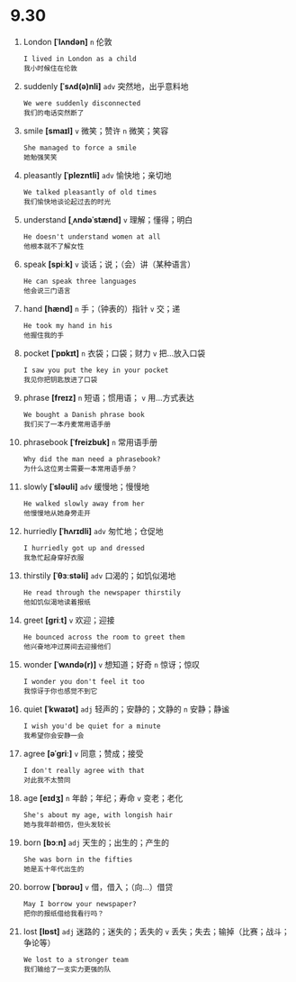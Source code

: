 # 9.30

1. London **[ˈlʌndən]** `n` 伦敦

   ```
   I lived in London as a child
   我小时候住在伦敦
   ```

2. suddenly **[ˈsʌd(ə)nli]** `adv` 突然地，出乎意料地

   ```
   We were suddenly disconnected
   我们的电话突然断了
   ```

3. smile **[smaɪl]** `v` 微笑；赞许 `n` 微笑；笑容

   ```
   She managed to force a smile
   她勉强笑笑
   ```

4. pleasantly **[ˈplezntli]** `adv` 愉快地；亲切地

   ```
   We talked pleasantly of old times
   我们愉快地谈论起过去的时光
   ```

5. understand **[ˌʌndəˈstænd]** `v` 理解；懂得；明白

   ```
   He doesn't understand women at all
   他根本就不了解女性
   ```

6. speak **[spiːk]** `v` 谈话；说；（会）讲（某种语言）

   ```
   He can speak three languages
   他会说三门语言
   ```

7. hand **[hænd]** `n` 手；（钟表的）指针 `v` 交；递

   ```
   He took my hand in his
   他握住我的手
   ```

8. pocket **[ˈpɒkɪt]** `n` 衣袋；口袋；财力 `v` 把...放入口袋

   ```
   I saw you put the key in your pocket
   我见你把钥匙放进了口袋
   ```

9. phrase **[freɪz]** `n` 短语；惯用语； `v` 用...方式表达

   ```
   We bought a Danish phrase book
   我们买了一本丹麦常用语手册
   ```

10. phrasebook **[ˈfreizbuk]** `n` 常用语手册

    ```
    Why did the man need a phrasebook?
    为什么这位男士需要一本常用语手册？
    ```

11. slowly **[ˈsləʊli]** `adv` 缓慢地；慢慢地

    ```
    He walked slowly away from her
    他慢慢地从她身旁走开
    ```

12. hurriedly **[ˈhʌrɪdli]** `adv` 匆忙地；仓促地

    ```
    I hurriedly got up and dressed
    我急忙起身穿好衣服
    ```

13. thirstily **[ˈθɜːstəli]** `adv` 口渴的；如饥似渴地

    ```
    He read through the newspaper thirstily
    他如饥似渴地读着报纸
    ```

14. greet **[ɡriːt]** `v` 欢迎；迎接

    ```
    He bounced across the room to greet them
    他兴奋地冲过房间去迎接他们
    ```

15. wonder **[ˈwʌndə(r)]** `v` 想知道；好奇 `n` 惊讶；惊叹

    ```
    I wonder you don't feel it too
    我惊讶于你也感觉不到它
    ```

16. quiet **[ˈkwaɪət]** `adj` 轻声的；安静的；文静的 `n` 安静；静谧

    ```
    I wish you'd be quiet for a minute
    我希望你会安静一会
    ```

17. agree **[əˈɡriː]** `v` 同意；赞成；接受

    ```
    I don't really agree with that
    对此我不太赞同
    ```

18. age **[eɪdʒ]** `n` 年龄；年纪；寿命 `v` 变老；老化

    ```
    She's about my age, with longish hair
    她与我年龄相仿，但头发较长
    ```

19. born **[bɔːn]** `adj` 天生的；出生的；产生的

    ```
    She was born in the fifties
    她是五十年代出生的
    ```

20. borrow **[ˈbɒrəʊ]** `v` 借，借入；（向...）借贷

    ```
    May I borrow your newspaper?
    把你的报纸借给我看行吗？
    ```

21. lost **[lɒst]** `adj` 迷路的；迷失的；丢失的 `v` 丢失；失去；输掉（比赛；战斗；争论等）

    ```
    We lost to a stronger team
    我们输给了一支实力更强的队
    ```
